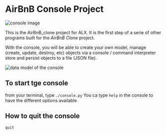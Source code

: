 <h1> AirBnB Console Project</h1>
<img src="https://upload.wikimedia.org/wikipedia/commons/9/93/Windows_Terminal_v1.0_1138x624.png"" alt="console image">

This is the AirBnB_clone project for ALX.
It is the first step of a serie of other programs built for the <em>AirBnB Clone</em> project.

With the console, you will be able to create your own model, manage (create, update, destroy, etc) objects via a console / command interpreter
store and persist objects to a file (JSON file).

<img src="https://s3.amazonaws.com/alx-intranet.hbtn.io/uploads/medias/2018/6/815046647d23428a14ca.png?X-Amz-Algorithm=AWS4-HMAC-SHA256&X-Amz-Credential=AKIARDDGGGOUSBVO6H7D%2F20230206%2Fus-east-1%2Fs3%2Faws4_request&X-Amz-Date=20230206T110916Z&X-Amz-Expires=86400&X-Amz-SignedHeaders=host&X-Amz-Signature=89c220bbdf7f5d9dc1edaf6131411560073790d58d7f4853b933ed44ad1b9b41" alt="data model of the console">

<h2>To start tge console</h2>
from your terminal, type <code>./console.py</code>
You ca  type <code>help</code> in the console to have the different options available

<h2>How to quit the console</h2>
<code>quit</code>